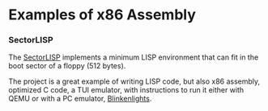 Examples of x86 Assembly
========================

### SectorLISP ###

The [SectorLISP](https://justine.lol/sectorlisp/) implements a minimum LISP
environment that can fit in the boot sector of a floppy (512 bytes).

The project is a great example of writing LISP code, but also x86 assembly,
optimized C code, a TUI emulator, with instructions to run it either with QEMU
or with a PC emulator, [Blinkenlights](https://justine.lol/blinkenlights/).
